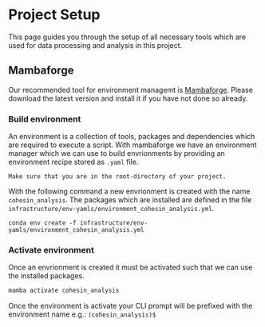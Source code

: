 # Project Setup
This page guides you through the setup of all necessary tools which are used for data processing and analysis in this project.

## Mambaforge
Our recommended tool for environment managemt is [Mambaforge](https://github.com/conda-forge/miniforge).
Please download the latest version and install it if you have not done so already.

### Build environment
An environment is a collection of tools, packages and dependencies which are required to execute a script.
With mambaforge we have an environment manager which we can use to build envrionments by providing an environment recipe stored as `.yaml` file.

```{attention}
Make sure that you are in the root-directory of your project.
```

With the following command a new envrionment is created with the name `cohesin_analysis`.
The packages which are installed are defined in the file `infrastructure/env-yamls/environment_cohesin_analysis.yml`.

```shell
conda env create -f infrastructure/env-yamls/environment_cohesin_analysis.yml

```

### Activate environment
Once an envrionment is created it must be activated such that we can use the installed packages.

```bash
mamba activate cohesin_analysis
```

Once the environment is activate your CLI prompt will be prefixed with the environment name e.g.:
`(cohesin_analysis)$ `

